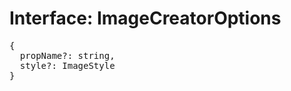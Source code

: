 # Interface: ImageCreatorOptions

<pre>
{
  propName?: string,
  style?: <Ref to="./image-style">ImageStyle</Ref>
}
</pre>
